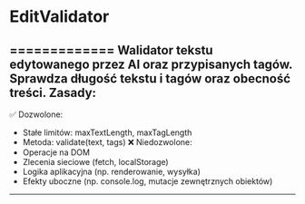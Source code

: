 # EditValidator

=============
Walidator tekstu edytowanego przez AI oraz przypisanych tagów.
Sprawdza długość tekstu i tagów oraz obecność treści.
Zasady:
-------
✅ Dozwolone:
  - Stałe limitów: maxTextLength, maxTagLength
  - Metoda: validate(text, tags)
❌ Niedozwolone:
  - Operacje na DOM
  - Zlecenia sieciowe (fetch, localStorage)
  - Logika aplikacyjna (np. renderowanie, wysyłka)
  - Efekty uboczne (np. console.log, mutacje zewnętrznych obiektów)

---

